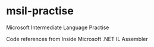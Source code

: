 # msil-practise
Microsoft Intermediate Language Practise

Code references from Inside Microsoft .NET IL Assembler
